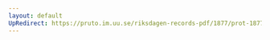 ```yaml
---
layout: default
UpRedirect: https://pruto.im.uu.se/riksdagen-records-pdf/1877/prot-1877--ak--007/prot-1877--ak--007_002.pdf
---
```

